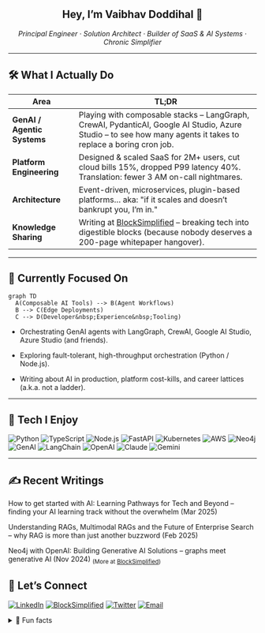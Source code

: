 <!-- ============================================================
       GitHub Profile • Vaibhav Doddihal (@vibbs)
       ============================================================ -->

<h2 align="center">Hey, I’m Vaibhav Doddihal 👋</h2>

<p align="center">
  <em>Principal Engineer · Solution Architect · Builder of SaaS & AI Systems · Chronic Simplifier</em>
</p>

---

## 🛠️ What I Actually Do

| Area | TL;DR |
|------|-------|
| **GenAI / Agentic Systems** | Playing with composable stacks – LangGraph, CrewAI, PydanticAI, Google AI Studio, Azure Studio – to see how many agents it takes to replace a boring cron job. |
| **Platform Engineering** | Designed & scaled SaaS for 2M+ users, cut cloud bills 15%, dropped P99 latency 40%. Translation: fewer 3 AM on-call nightmares. |
| **Architecture** | Event-driven, microservices, plugin-based platforms… aka: "if it scales and doesn’t bankrupt you, I’m in." |
| **Knowledge Sharing** | Writing at <a href="https://blocksimplified.com/">BlockSimplified</a> – breaking tech into digestible blocks (because nobody deserves a 200-page whitepaper hangover). |

---

## 🔭 Currently Focused On

```mermaid
graph TD
  A(Composable AI Tools) --> B(Agent Workflows)
  B --> C(Edge Deployments)
  C --> D(Developer&nbsp;Experience&nbsp;Tooling)
```


- Orchestrating GenAI agents with LangGraph, CrewAI, Google AI Studio, Azure Studio (and friends).

- Exploring fault-tolerant, high-throughput orchestration (Python / Node.js).

- Writing about AI in production, platform cost-kills, and career lattices (a.k.a. not a ladder).

---

## 🧰 Tech I Enjoy

![Python](https://img.shields.io/badge/Python-3776AB?style=flat&logo=python&logoColor=white) ![TypeScript](https://img.shields.io/badge/TypeScript-3178C6?style=flat&logo=typescript&logoColor=white) ![Node.js](https://img.shields.io/badge/Node.js-339933?style=flat&logo=node.js&logoColor=white) ![FastAPI](https://img.shields.io/badge/FastAPI-009688?style=flat&logo=fastapi&logoColor=white) ![Kubernetes](https://img.shields.io/badge/Kubernetes-326CE5?style=flat&logo=kubernetes&logoColor=white) ![AWS](https://img.shields.io/badge/AWS-FF9900?style=flat&logo=amazonaws&logoColor=white) ![Neo4j](https://img.shields.io/badge/Neo4j-4581C3?style=flat&logo=neo4j&logoColor=white) ![GenAI](https://img.shields.io/badge/GenAI-111111?style=flat&logo=openai&logoColor=white) ![LangChain](https://img.shields.io/badge/LangChain-000000?style=flat&logo=github&logoColor=white) ![OpenAI](https://img.shields.io/badge/OpenAI-412991?style=flat&logo=openai&logoColor=white) ![Claude](https://img.shields.io/badge/Claude-9146FF?style=flat&logo=anthropic&logoColor=white) ![Gemini](https://img.shields.io/badge/Gemini-4285F4?style=flat&logo=google&logoColor=white)


---



##  ✍️ Recent Writings

How to get started with AI: Learning Pathways for Tech and Beyond – finding your AI learning track without the overwhelm (Mar 2025)

Understanding RAGs, Multimodal RAGs and the Future of Enterprise Search – why RAG is more than just another buzzword (Feb 2025)

Neo4j with OpenAI: Building Generative AI Solutions – graphs meet generative AI (Nov 2024)
<sub>(More at <a href="https://blocksimplified.com/">BlockSimplified</a>)</sub>

##  💬 Let’s Connect

[![LinkedIn](https://img.shields.io/badge/LinkedIn-0A66C2?style=flat&logo=linkedin&logoColor=white)](https://linkedin.com/in/vaibhavdod) [![BlockSimplified](https://img.shields.io/badge/BlockSimplified-111111?style=flat&logo=hashnode&logoColor=white)](https://blocksimplified.com/) [![Twitter](https://img.shields.io/badge/Twitter-1DA1F2?style=flat&logo=twitter&logoColor=white)](https://twitter.com/vibbs_) [![Email](https://img.shields.io/badge/Email-D14836?style=flat&logo=gmail&logoColor=white)](mailto:vibbs.dod@gmail.com)


<details> <summary>🍣 Fun facts</summary>

🎮 Planning a 5-year roadmap (spoiler: side projects everywhere).

🍹 Current cocktail experiment: Bear Mimosa.

📚 Manga binge: One Piece – still catching up on 1000+ chapters.

</details>
